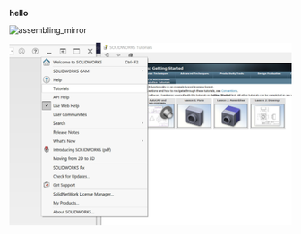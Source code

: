 __hello__

<img width="468" alt="assembling_mirror" src="https://user-images.githubusercontent.com/23238835/189157446-422bc2d4-4314-46fc-80a8-079a5a332b55.png">

![image](./skills/solidworks-tutorials.jpg)
